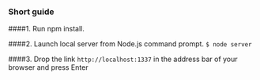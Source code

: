 ### Short guide

####1. Run npm install.

####2. Launch local server from Node.js command prompt.
```$ node server```

####3. Drop the link ```http://localhost:1337``` in the address bar of your browser and press Enter

